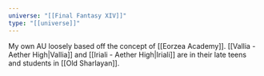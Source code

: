 ```yaml
---
universe: "[[Final Fantasy XIV]]"
type: "[[universe]]"
---
```

My own AU loosely based off the concept of [[Eorzea Academy]]. [[Vallia - Aether High|Vallia]] and [[Iriali - Aether High|Iriali]] are in their late teens and students in [[Old Sharlayan]].